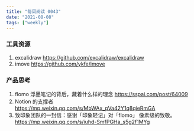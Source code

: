 ```yaml
---
title: "每周阅读 0043"
date: "2021-08-08"
tags: ["weekly"]
---
```


### 工具资源
1. excalidraw https://github.com/excalidraw/excalidraw 
2. imove https://github.com/ykfe/imove

### 产品思考
1. flomo 浮墨笔记的背后，藏着什么样的理念 https://sspai.com/post/64009
2. Notion 的支撑者 https://mp.weixin.qq.com/s/MbWAx_pVa42Y1q8qieRmGA
3. 致印象团队的一封信：感谢「印象轻记」对「flomo」 像素级的致敬。 https://mp.weixin.qq.com/s/iuhd-SmfPGHa_s5g2f1MYg

